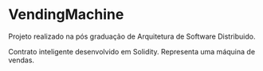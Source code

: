# VendingMachine
Projeto realizado na pós graduação de Arquitetura de Software Distribuido.

Contrato inteligente desenvolvido em Solidity.
Representa uma máquina de vendas.
